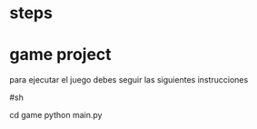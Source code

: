 # steps

# game project


para ejecutar el juego debes seguir las siguientes instrucciones

#sh

cd game
python main.py